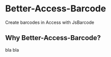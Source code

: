 # Better-Access-Barcode
Create barcodes in Access with JsBarcode

## Why Better-Access-Barcode?
bla bla
